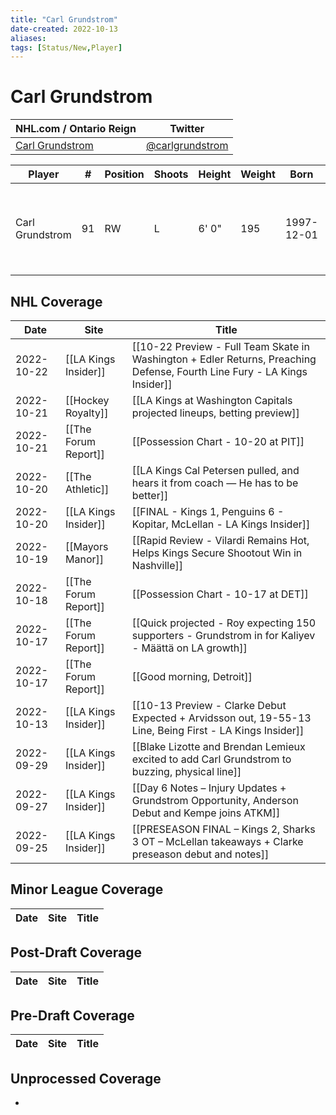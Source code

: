 ```yaml
---
title: "Carl Grundstrom"
date-created: 2022-10-13
aliases: 
tags: [Status/New,Player]
---
```


# Carl Grundstrom

NHL.com / Ontario Reign | Twitter
-|-
[Carl Grundstrom](https://www.nhl.com/player/carl-grundstrom-8479336) | [@carlgrundstrom](https://twitter.com/carlgrundstrom)

Player | \# | Position | Shoots | Height | Weight | Born | Birthplace | Draft 
-|-|-|-|-|-|-|-|-
Carl Grundstrom | 91 | RW | L | 6' 0" | 195 | 1997-12-01 | Umea, SWE | 2016 TOR, 2nd rd, 27th pk (57th overall)




## NHL  Coverage
| Date       | Site                 | Title                                                                                                                     |
| ---------- | -------------------- | ------------------------------------------------------------------------------------------------------------------------- |
| 2022-10-22 | [[LA Kings Insider]] | [[10-22 Preview - Full Team Skate in Washington + Edler Returns, Preaching Defense, Fourth Line Fury - LA Kings Insider]] |
| 2022-10-21 | [[Hockey Royalty]]   | [[LA Kings at Washington Capitals projected lineups, betting preview]]                                                    |
| 2022-10-21 | [[The Forum Report]] | [[Possession Chart - 10-20 at PIT]]                                                                                       |
| 2022-10-20 | [[The Athletic]]     | [[LA Kings Cal Petersen pulled, and hears it from coach — He has to be better]]                                           |
| 2022-10-20 | [[LA Kings Insider]] | [[FINAL - Kings 1, Penguins 6 - Kopitar, McLellan - LA Kings Insider]]                                                    |
| 2022-10-19 | [[Mayors Manor]]     | [[Rapid Review - Vilardi Remains Hot, Helps Kings Secure Shootout Win in Nashville]]                                      |
| 2022-10-18 | [[The Forum Report]] | [[Possession Chart - 10-17 at DET]]                                                                                       |
| 2022-10-17 | [[The Forum Report]] | [[Quick projected - Roy expecting 150 supporters - Grundstrom in for Kaliyev - Määttä on LA growth]]                      |
| 2022-10-17 | [[The Forum Report]] | [[Good morning, Detroit]]                                                                                                 |
| 2022-10-13 | [[LA Kings Insider]] | [[10-13 Preview - Clarke Debut Expected + Arvidsson out, 19-55-13 Line, Being First - LA Kings Insider]]                  |
| 2022-09-29 | [[LA Kings Insider]] | [[Blake Lizotte and Brendan Lemieux excited to add Carl Grundstrom to buzzing, physical line]]                            |
| 2022-09-27 | [[LA Kings Insider]] | [[Day 6 Notes – Injury Updates + Grundstrom Opportunity, Anderson Debut and Kempe joins ATKM]]                            |
| 2022-09-25 | [[LA Kings Insider]] | [[PRESEASON FINAL – Kings 2, Sharks 3 OT – McLellan takeaways + Clarke preseason debut and notes]]   |


## Minor League Coverage
Date | Site |  Title
---|---|---



## Post-Draft Coverage
Date | Site |  Title
---|---|---



## Pre-Draft Coverage
Date | Site |  Title
---|---|---


## Unprocessed Coverage
- 
